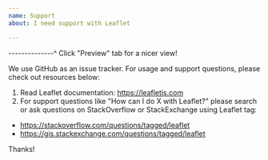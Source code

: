 ```yaml
---
name: Support
about: I need support with Leaflet

---
```


--------------^ Click "Preview" tab for a nicer view!

We use GitHub as an issue tracker.
For usage and support questions, please check out resources below:

1. Read Leaflet documentation: https://leafletjs.com
2. For support questions like "How can I do X with Leaflet?" please search or ask questions on StackOverflow or StackExchange using Leaflet tag:
  - https://stackoverflow.com/questions/tagged/leaflet
  - https://gis.stackexchange.com/questions/tagged/leaflet

Thanks!
